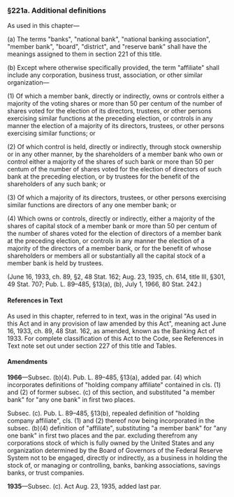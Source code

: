 ### §221a. Additional definitions ###

As used in this chapter—

(a) The terms "banks", "national bank", "national banking association", "member bank", "board", "district", and "reserve bank" shall have the meanings assigned to them in section 221 of this title.

(b) Except where otherwise specifically provided, the term "affiliate" shall include any corporation, business trust, association, or other similar organization—

(1) Of which a member bank, directly or indirectly, owns or controls either a majority of the voting shares or more than 50 per centum of the number of shares voted for the election of its directors, trustees, or other persons exercising similar functions at the preceding election, or controls in any manner the election of a majority of its directors, trustees, or other persons exercising similar functions; or

(2) Of which control is held, directly or indirectly, through stock ownership or in any other manner, by the shareholders of a member bank who own or control either a majority of the shares of such bank or more than 50 per centum of the number of shares voted for the election of directors of such bank at the preceding election, or by trustees for the benefit of the shareholders of any such bank; or

(3) Of which a majority of its directors, trustees, or other persons exercising similar functions are directors of any one member bank; or

(4) Which owns or controls, directly or indirectly, either a majority of the shares of capital stock of a member bank or more than 50 per centum of the number of shares voted for the election of directors of a member bank at the preceding election, or controls in any manner the election of a majority of the directors of a member bank, or for the benefit of whose shareholders or members all or substantially all the capital stock of a member bank is held by trustees.

(June 16, 1933, ch. 89, §2, 48 Stat. 162; Aug. 23, 1935, ch. 614, title III, §301, 49 Stat. 707; Pub. L. 89–485, §13(a), (b), July 1, 1966, 80 Stat. 242.)

#### References in Text ####

As used in this chapter, referred to in text, was in the original "As used in this Act and in any provision of law amended by this Act", meaning act June 16, 1933, ch. 89, 48 Stat. 162, as amended, known as the Banking Act of 1933. For complete classification of this Act to the Code, see References in Text note set out under section 227 of this title and Tables.

#### Amendments ####

**1966**—Subsec. (b)(4). Pub. L. 89–485, §13(a), added par. (4) which incorporates definitions of "holding company affiliate" contained in cls. (1) and (2) of former subsec. (c) of this section, and substituted "a member bank" for "any one bank" in first two places.

Subsec. (c). Pub. L. 89–485, §13(b), repealed definition of "holding company affiliate", cls. (1) and (2) thereof now being incorporated in the subsec. (b)(4) definition of "affiliate", substituting "a member bank" for "any one bank" in first two places and the par. excluding therefrom any corporations stock of which is fully owned by the United States and any organization determined by the Board of Governors of the Federal Reserve System not to be engaged, directly or indirectly, as a business in holding the stock of, or managing or controlling, banks, banking associations, savings banks, or trust companies.

**1935**—Subsec. (c). Act Aug. 23, 1935, added last par.